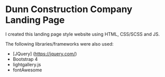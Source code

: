 # Dunn Construction Company Landing Page
I created this landing page style website using HTML, CSS/SCSS and JS.

The following libraries/frameworks were also used:
- [JQuery] (https://jquery.com/)
- Bootstrap 4
- lightgallery.js
- fontAwesome

